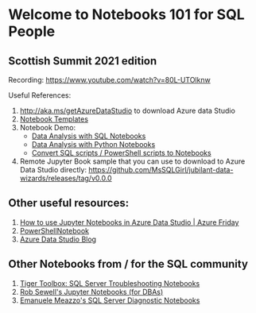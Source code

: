 # Welcome to Notebooks 101 for SQL People 
## Scottish Summit 2021 edition

Recording: https://www.youtube.com/watch?v=80L-UTOlknw 

Useful References:
1. http://aka.ms/getAzureDataStudio to download Azure data Studio
2. [Notebook Templates](https://github.com/MsSQLGirl/jubilant-data-wizards/tree/main/Notebook%20Templates)
3. Notebook Demo:
    - [Data Analysis with SQL Notebooks](https://github.com/MsSQLGirl/jubilant-data-wizards/blob/main/Simple%20Demo/Sample%20Notebooks%20-%20Data%20Analysis/WWIReproducibleResearch%20Vol%201.ipynb)
    - [Data Analysis with Python Notebooks](https://github.com/MsSQLGirl/jubilant-data-wizards/blob/main/Simple%20Demo/Sample%20Notebooks%20-%20Data%20Analysis/ReproducibleResearch.ipynb)
    - [Convert SQL scripts / PowerShell scripts to Notebooks](https://github.com/MsSQLGirl/jubilant-data-wizards/blob/main/Useful%20Notebooks/DemoConvertToNotebooks.ipynb)
4. Remote Jupyter Book sample that you can use to download to Azure Data Studio directly: https://github.com/MsSQLGirl/jubilant-data-wizards/releases/tag/v0.0.0

## Other useful resources:
1. [How to use Jupyter Notebooks in Azure Data Studio | Azure Friday](https://www.youtube.com/watch?v=pHuRj9ty9cI)
2. [PowerShellNotebook](https://github.com/dfinke/PowerShellNotebook)
3. [Azure Data Studio Blog](https://cloudblogs.microsoft.com/sqlserver/?product=azure-data-studio)

## Other Notebooks from / for the SQL community
1. [Tiger Toolbox: SQL Server Troubleshooting Notebooks](https://github.com/microsoft/tigertoolbox/tree/master/Troubleshooting-Notebooks)
2. [Rob Sewell's Jupyter Notebooks (for DBAs)](https://github.com/SQLDBAWithABeard/JupyterNotebooks)
3. [Emanuele Meazzo's SQL Server Diagnostic Notebooks](https://tsql.tech/sql-server-diagnostic-notebook-updated/)
